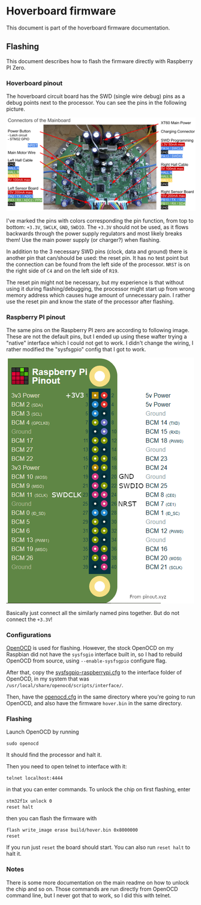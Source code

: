 # Hoverboard firmware
This document is part of the hoverboard firmware documentation.

## Flashing
This document describes how to flash the firmware directly with Raspberry PI Zero.

### Hoverboard pinout
The hoverboard circuit board has the SWD (single wire debug) pins as a debug points 
next to the processor. You can see the pins in the following picture.

![Hoverboard pinout](./pinout.png)

I've marked the pins with colors corresponding the pin function, from top to bottom: 
`+3.3V`, `SWCLK`, `GND`, `SWDIO`. The `+3.3V` should not be used, as it flows backwards 
through the power supply regulators and most likely breaks them! Use the main power supply 
(or charger?) when flashing.

In addition to the 3 necessary SWD pins (clock, data and ground) there is another pin that 
can/should be used: the reset pin. It has no test point but the connection can be found 
from the left side of the processor. `NRST` is on the right side of `C4` and on the left 
side of `R19`.

The reset pin might not be necessary, but my experience is that without using it during 
flashing/debugging, the processor might start up from wrong memory address which causes 
huge amount of unnecessary pain. I rather use the reset pin and know the state of the 
processor after flashing.

### Raspberry PI pinout
The same pins on the Raspberry PI zero are according to following image. These are not 
the default pins, but I ended up using these wafter trying a "native" interface which I 
could not get to work. I didn't change the wiring, I rather modified the "sysfsgpio" config 
that I got to work.

![Raspberry PI debug pinout](./Raspberry_pi_zero_pinout_SWD.PNG)

Basically just connect all the similarly named pins together. But do not connect the `+3.3V`!

### Configurations
[OpenOCD](http://openocd.org) is used for flashing. However, the stock OpenOCD on my Raspbian 
did not have the `sysfsgio` interface built in, so I had to rebuild OpenOCD from source, using 
`--enable-sysfsgpio` configure flag.

After that, copy the [sysfsgpio-raspberrypi.cfg](../OpenOCD/sysfsgpio-raspberrypi.cfg) to 
the interface folder of OpenOCD, in my system that was `/usr/local/share/openocd/scripts/interface/`.

Then, have the [openocd.cfg](../OpenOCD/openocd.cfg) in the same directory where you're going 
to run OpenOCD, and also have the firmware `hover.bin` in the same directory.

### Flashing
Launch OpenOCD by running
```
sudo openocd
```

It should find the processor and halt it.

Then you need to open telnet to interface with it:
```
telnet localhost:4444
```

in that you can enter commands. To unlock the chip on first flashing, enter
```
stm32f1x unlock 0
reset halt
```

then you can flash the firmware with
```
flash write_image erase build/hover.bin 0x8000000
reset
```
If you run just `reset` the board should start. You can also run `reset halt` to halt it.


### Notes
There is some more documentation on the main readme on how to unlock the chip and so on. Those 
commands are run directly from OpenOCD command line, but I never got that to work, so I did 
this with telnet.

